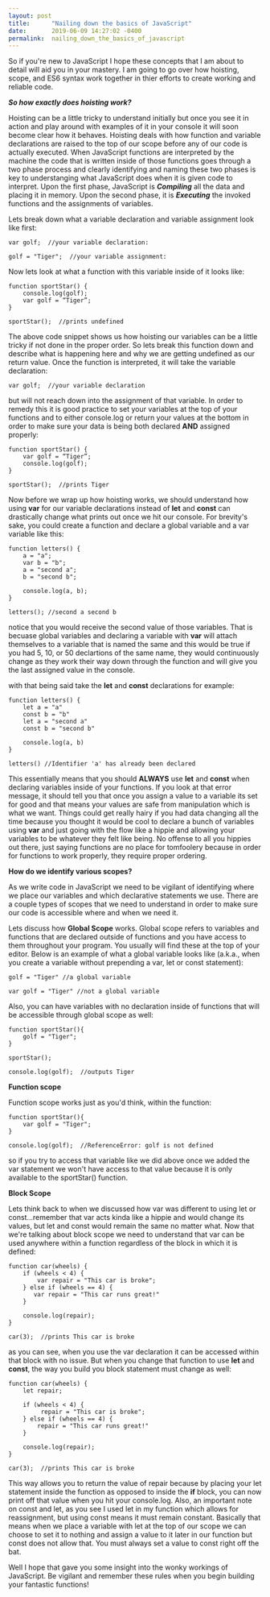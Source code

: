 ```yaml
---
layout: post
title:      "Nailing down the basics of JavaScript"
date:       2019-06-09 14:27:02 -0400
permalink:  nailing_down_the_basics_of_javascript
---
```


So if you're new to JavaScript I hope these concepts that I am about to detail will aid you in your mastery.  I am going to go over how hoisting, scope, and ES6 syntax work together in thier efforts to create working and reliable code.

***So how exactly does hoisting work?***

Hoisting can be a little tricky to understand initially but once you see it in action and play around with examples of it in your console it will soon become clear how it behaves.  Hoisting deals with how function and variable declarations are raised to the top of our scope before any of our code is actually executed.  When JavaScript functions are interpreted by the machine the code that is written inside of those functions goes through a two phase process and clearly identifying and naming these two phases is key to understanging what JavaScript does when it is given code to interpret.  Upon the first phase, JavaScript is ***Compiling*** all the data and placing it in memory.  Upon the second phase, it is ***Executing***  the invoked functions and the assignments of variables.

Lets break down what a variable declaration and variable assignment look like first:

```
var golf;  //your variable declaration:

golf = "Tiger";  //your variable assignment:
```


Now lets look at what a function with this variable inside of it looks like:

```
function sportStar() {
	console.log(golf);
	var golf = “Tiger”;
}

sportStar();  //prints undefined
```

The above code snippet shows us how hoisting our variables can be a little tricky if not done in the proper order.  So lets break this function down and describe what is happening here and why we are getting undefined as our return value.  Once the function is interpreted, it will take the variable declaration:

```
var golf;  //your variable declaration
```

but will not reach down into the assignment of that variable.  In order to remedy this it is good practice to set your variables at the top of your functions and to either console.log or return your values at the bottom in order to make sure your data is being both declared **AND** assigned properly:

```
function sportStar() {
	var golf = “Tiger”;
	console.log(golf);
}

sportStar();  //prints Tiger
```

Now before we wrap up how hoisting works, we should understand how using **var** for our variable declarations instead of **let** and **const** can drastically change what prints out once we hit our console.  For brevity's sake, you could create a function and declare a global variable and a var variable like this: 

```
function letters() {
    a = "a";
    var b = "b";
	a = "second a";
	b = "second b";
		
	console.log(a, b);
}

letters(); //second a second b
```

notice that you would receive the second value of those variables.  That is becuase global variables and declaring a variable with **var** will attach themselves to a variable that is named the same and this would be true if you had 5, 10, or 50 declartions of the same name, they would continuously change as they work their way down through the function and will give you the last assigned value in the console.

with that being said take the **let** and **const** declarations for example:

```
function letters() {
    let a = "a"
	const b = "b"
	let a = "second a"
	const b = "second b"
		
	console.log(a, b)
}

letters() //Identifier 'a' has already been declared
```

This essentially means that you should **ALWAYS** use **let** and **const** when declaring variables inside of your functions.  If you look at that error message, it should tell you that once you assign a value to a variable its set for good and that means your values are safe from manipulation which is what we want.  Things could get really hairy if you had data changing all the time because you thought it would be cool to declare a bunch of variables using **var** and just going with the flow like a hippie and allowing your variables to be whatever they felt like being.  No offense to all you hippies out there, just saying functions are no place for tomfoolery because in order for functions to work properly, they require proper ordering.   

**How do we identify various scopes?**

As we write code in JavaScript we need to be vigilant of identifying where we place our variables and which declarative statements we use.  There are a couple types of scopes that we need to understand in order to make sure our code is accessible where and when we need it.     

Lets discuss how **Global Scope** works.  Global scope refers to variables and functions that are declared outside of functions and you have access to them throughout your program.  You usually will find these at the top of your editor.
Below is an example of what a global variable looks like (a.k.a., when you create a variable without prepending a var, let or const statement):

```
golf = "Tiger" //a global variable

var golf = "Tiger" //not a global variable
```

Also, you can have variables with no declaration inside of functions that will be accessible through global scope as well:

```
function sportStar(){
	golf = "Tiger";  
}

sportStar();

console.log(golf);  //outputs Tiger
```

**Function scope**

Function scope works just as you'd think, within the function:

```
function sportStar(){
    var golf = "Tiger";
}

console.log(golf);  //ReferenceError: golf is not defined
```

so if you try to access that variable like we did above once we added the var statement we won't have access to that value because it is only available to the sportStar() function.

**Block Scope**

Lets think back to when we discussed how var was different to using let or const...remember that var acts kinda like a hippie and would change its values, but let and const would remain the same no matter what.  Now that we're talking about block scope we need to understand that var can be used anywhere within a function regardless of the block in which it is defined:

```
function car(wheels) {
	if (wheels < 4) {
		var repair = "This car is broke";
	} else if (wheels == 4) {
	   var repair = "This car runs great!"
	}
	
	console.log(repair);
}

car(3);  //prints This car is broke
```

as you can see, when you use the var declaration it can be accessed within that block with no issue.  But when you change that function to use **let** and **const**, the way you build you block statement must change as well: 

```
function car(wheels) {
	let repair;
	
	if (wheels < 4) {
		 repair = "This car is broke";
	} else if (wheels == 4) {
	    repair = "This car runs great!"
	}
	
	console.log(repair);
}

car(3);  //prints This car is broke
```

This way allows you to return the value of repair because by placing your let statement inside the function as opposed to inside the **if** block, you can now print off that value when you hit your console.log.  Also, an important note on const and let, as you see I used let in my function which allows for reassignment, but using const means it must remain constant.  Basically that means when we place a variable with let at the top of our scope we can choose to set it to nothing and assign a value to it later in our function but const does not allow that.  You must always set a value to const right off the bat.    

Well I hope that gave you some insight into the wonky workings of JavaScript.  Be vigilant and remember these rules when you begin building your fantastic functions!





